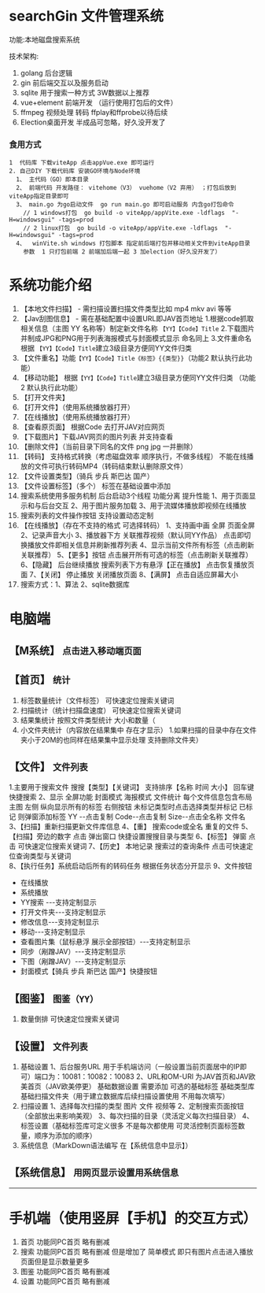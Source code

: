 # searchGin 文件管理系统

功能:本地磁盘搜索系统

技术架构:
1. golang 后台逻辑
2. gin 前后端交互以及服务启动
3. sqlite 用于搜索一种方式 3W数据以上推荐
4. vue+element 前端开发 （运行使用打包后的文件）
5. ffmpeg 视频处理 转码   ffplay和ffprobe以待后续
6. Election桌面开发 半成品可忽略，好久没开发了
### 食用方式
```
1  代码库 下载viteApp 点击appVue.exe 即可运行
2. 自己DIY 下载代码库 安装GO环境与Node环境
  1、 主代码（GO）即本目录
  2、 前端代码 开发路径： vitehome（V3） vuehome（V2 弃用） ；打包后放到viteApp指定目录即可
  3、 main.go 为go启动文件  go run main.go 即可启动服务 内含go打包命令
    // 1 windows打包  go build -o viteApp/appVite.exe -ldflags  "-H=windowsgui" -tags=prod
    // 2 linux打包  go build -o viteApp/appVite.exe -ldflags  "-H=windowsgui" -tags=prod
  4、  winVite.sh windows 打包脚本 指定前后端打包并移动相关文件到viteApp目录
    参数  1 只打包前端 2 前端加后端一起 3 加election（好久没开发了）
```


# 系统功能介绍
1. 【本地文件扫描】 - 需扫描设置扫描文件类型比如 mp4 mkv avi 等等
2. 【Jav刮图信息】  -  需在基础配置中设置URL即JAV首页地址
   1.根据code抓取相关信息（主图 YY 名称等）制定新文件名称  ```【YY】【Code】Title```
   2.下载图片并制成JPG和PNG用于列表海报模式与封面模式显示 命名同上
   3.文件重命名 根据 ```【YY】【Code】Title```建立3级目录方便同YY文件归类
3. 【文件重名】功能```【YY】【Code】Title《标签》{{类型}}```（功能2 默认执行此功能）
4. 【移动功能】 根据```【YY】【Code】Title```建立3级目录方便同YY文件归类 （功能2 默认执行此功能）
5. 【打开文件夹】
6. 【打开文件】（使用系统播放器打开）
7. 【在线播放】（使用系统播放器打开）
8. 【查看原页面】  根据Code 去打开JAV对应网页
9. 【下载图片】下载JAV网页的图片列表 并支持查看
10. 【删除文件】（当前目录下同名的文件 png jpg 一并删除）
11. 【转码】 支持格式转换（考虑磁盘效率 顺序执行，不做多线程） 不能在线播放的文件可执行转码MP4（转码结束默认删除原文件）
12. 【文件设置类型】（骑兵 步兵 斯巴达 国产）
13. 【文件设置标签】（多个） 标签在基础设置中添加
14. 搜索系统使用多服务机制 后台启动3个线程 功能分离 提升性能
    1、用于页面显示和与后台交互
    2、用于图片服务加载
    3、用于流媒体播放即视频在线播放
15. 搜索列表的文件操作按钮 支持设置动态定制
16. 【在线播放】（存在不支持的格式 可选择转码）
    1、支持画中画 全屏 页面全屏
    2、记录声音大小
    3、播放器下方 关联推荐视频（默认同YY作品） 点击即切换播放文件即相关信息并刷新推荐列表
    4、显示当前文件所有标签（点击刷新关联推荐）
    5、【更多】按钮 点击展开所有可选的标签（点击刷新关联推荐）
    6、【隐藏】 后台继续播放 搜索列表下方有悬浮【正在播放】 点击恢复播放页面
    7、【关闭】 停止播放 关闭播放页面
    8、【满屏】 点击自适应屏幕大小
17. 搜索方式：1、算法 2、sqlite数据库


# 电脑端
## 【M系统】 ```点击进入移动端页面```
## 【首页】 ```统计```
1. 标签数量统计（文件标签） 可快速定位搜索关键词
2. 扫描统计（统计扫描盘速度） 可快速定位搜索关键词
3. 结果集统计 按照文件类型统计 大小和数量（
4. 小文件夹统计（内容放在结果集中 存在才显示）
   1.如果扫描的目录中存在文件夹小于20M的也同样在结果集中显示处理 支持删除文件夹）
## 【文件】 ```文件列表```
1.主要用于搜索文件 搜搜【类型】【关键词】 支持排序【名称 时间 大小】 回车键 快捷搜索
2、显示 全屏功能 封面模式 海报模式 文件统计
每个文件信息包含布局
主图   左侧 纵向显示所有的标签  右侧按钮 未标记类型时点击选择类型并标记 已标记 则弹窗添加标签
YY --点击复制
Code--点击复制
Size--点击全名称
文件名
3、【扫描】重新扫描更新文件库信息
4、【重】 搜索code或全名 重复的文件
5、【扫描】旁边的数字 点击 弹出窗口 快捷设置搜搜目录与类型
6、【标签】 弹窗 点击 可快速定位搜索关键词
7、【历史】 本地记录 搜索过的查询条件 点击可快速定位查询类型与关键词  
8、【执行任务】系统启动后所有的转码任务 根据任务状态分开显示
9、文件按钮
- 在线播放
- 系统播放
- YY搜索 ---支持定制显示
- 打开文件夹---支持定制显示
- 修改信息---支持定制显示
- 移动---支持定制显示
- 查看图片集（鼠标悬浮 展示全部按钮）---支持定制显示
- 同步（剐蹭JAV）---支持定制显示
- 下图（剐蹭JAV）---支持定制显示
- 封面模式【骑兵 步兵 斯巴达 国产】快捷按钮

## 【图鉴】 ```图鉴（YY）```
1. 数量倒排 可快速定位搜索关键词
## 【设置】 ```文件列表```
1. 基础设置
   1、后台服务URL 用于手机端访问（一般设置当前页面居中的IP即可）端口为：10081：10082：10083
   2、URL和OM-URl 为JAV首页和JAV欧美首页（JAV欧美停更）
   基础数据设置 需要添加 可选的基础标签 基础类型库 基础扫描文件夹（用于建立数据库后续扫描设置使用 不用每次填写）
2. 扫描设置
   1、选择每次扫描的类型 图片 文件 视频等
   2、定制搜索页面按钮（全部放出来影响美观）
   3、每次扫描的目录（灵活定义每次扫描目录）
   4、标签设置（基础标签库可定义很多 不是每次都使用  可灵活控制页面标签数量，顺序为添加的顺序）
3. 系统信息（MarkDown语法编写 在【系统信息中显示】）

## 【系统信息】 ```用网页显示设置用系统信息```
------------------------------------
# 手机端（使用竖屏【手机】的交互方式）
1.  首页 功能同PC首页 略有删减
2. 搜索 功能同PC首页 略有删减 但是增加了 简单模式 即只有图片点击进入播放页面但是显示数量更多
3. 图鉴 功能同PC首页 略有删减
4. 设置 功能同PC首页 略有删减
